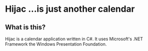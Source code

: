 # Hijac ...is just another calendar

## What is this?
Hijac is a calendar application written in C#. It uses Microsoft's .NET Framework the Windows Presentation Foundation.